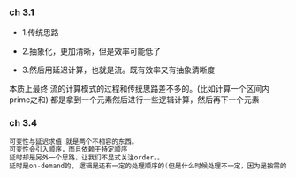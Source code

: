 ### ch 3.1

* 1.传统思路

* 2.抽象化，更加清晰，但是效率可能低了

* 3.然后用延迟计算，也就是流。既有效率又有抽象清晰度

本质上最终 流的计算模式的过程和传统思路差不多的。(比如计算一个区间内prime之和)
都是拿到一个元素然后进行一些逻辑计算，然后再下一个元素

### ch 3.4
```C
可变性与延迟求值 就是两个不相容的东西。
可变性会引入顺序，而且依赖于特定顺序
延时却是另外一个思路，让我们不显式关注order。。
延时是on-demand的, 逻辑是还有一定的处理顺序的(但是什么时候处理不一定，因为是按需的)，但是不要在这些顺序中插入赋值/变动等强依赖于顺序order的语句。
```